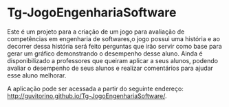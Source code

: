 # Tg-JogoEngenhariaSoftware

Este é um projeto para a criação de um jogo para avaliação de competências em engenharia de softwares,o jogo possui uma história e ao decorrer dessa história será feito perguntas que irão servir como base para gerar um gráfico demonstrando o desempenho desse aluno.
Ainda é disponibilizado a professores que queiram aplicar a seus alunos, podendo avaliar o desempenho de seus alunos e realizar comentários para ajudar esse aluno melhorar.

A aplicação pode ser acessada a partir do seguinte endereço: http://guvitorino.github.io/Tg-JogoEngenhariaSoftware/.
